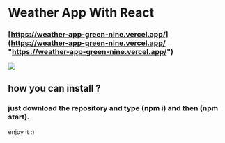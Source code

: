 # Weather App With React
### [https://weather-app-green-nine.vercel.app/](https://weather-app-green-nine.vercel.app/ "https://weather-app-green-nine.vercel.app/")
[![](https://cdn.discordapp.com/attachments/798560337645142017/985471445041823774/unknown.png)](https://cdn.discordapp.com/attachments/798560337645142017/985471445041823774/unknown.png)

## how you can install ?
### just download the repository and type (npm i) and then (npm start).
enjoy it :)
